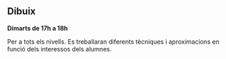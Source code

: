 ## Dibuix

**Dimarts de 17h a 18h**

Per a tots els nivells. Es treballaran diferents tècniques i aproximacions en funció dels interessos dels alumnes.
